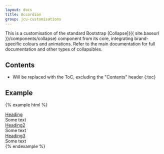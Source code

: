 ```yaml
---
layout: docs
title: Accordion
group: jcu-customisations
---
```


This is a customisation of the standard Bootstrap
[Collapse]({{ site.baseurl }}/components/collapse) component from its core, integrating
brand-specific colours and animations.  Refer to the main documentation for full
documentation and other types of collapsibles.

## Contents

* Will be replaced with the ToC, excluding the "Contents" header
{:toc}

## Example

{% example html %}
<div class="jcu-accordion" role="tablist" aria-multiselectable="true">
  <div class="card">
    <div class="card-header" role="tab" id="headingOne">
      <a role="button" data-toggle="collapse" href="#collapseOne" aria-expanded="true" aria-controls="collapseOne">
        Heading
      </a>
    </div>
    <div id="collapseOne" class="collapse in" role="tabpanel" aria-labelledby="headingOne">
      <div class="card-block">
        Some text
      </div>
    </div>
  </div>
  <div class="card">
    <div class="card-header" role="tab" id="headingTwo">
      <a role="button" class="collapsed" data-toggle="collapse"  href="#collapseTwo" aria-expanded="true" aria-controls="collapseOne">
        Heading2
      </a>
    </div>
    <div id="collapseTwo" class="collapse" role="tabpanel" aria-labelledby="headingTwo">
      <div class="card-block">
        Some text
      </div>
    </div>
  </div>
  <div class="card">
    <div class="card-header" role="tab" id="headingThree">
      <a role="button" class="collapsed" data-toggle="collapse" href="#collapseThree" aria-expanded="true" aria-controls="collapseThree">
        Heading3
      </a>
    </div>
    <div id="collapseThree" class="collapse" role="tabpanel" aria-labelledby="headingThree">
      <div class="card-block">
        Some text
      </div>
    </div>
  </div>
</div>
{% endexample %}
